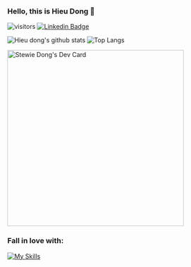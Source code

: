 ### Hello, this is Hieu Dong 👋

![visitors](https://visitor-badge.laobi.icu/badge?page_id=stewie1520)
[![Linkedin Badge](https://img.shields.io/badge/Hieu%20Dong-blue?style=social&logo=Linkedin&logoColor=blue&link=https://www.linkedin.com/in/stewiedong)](https://www.linkedin.com/in/stewiedong)


![Hieu dong's github stats](https://github-readme-stats.vercel.app/api?username=stewie1520&show_icons=true&theme=onedark)
![Top Langs](https://github-readme-stats.vercel.app/api/top-langs/?username=stewie1520&layout=compact&theme=onedark)

<!--
**stewie1520/stewie1520** is a ✨ _special_ ✨ repository because its `README.md` (this file) appears on your GitHub profile.

Here are some ideas to get you started:

- 🔭 I’m currently working on ...
- 🌱 I’m currently learning ...
- 👯 I’m looking to collaborate on ...
- 🤔 I’m looking for help with ...
- 💬 Ask me about ...
- 📫 How to reach me: ...
- 😄 Pronouns: ...
- ⚡ Fun fact: ...
-->

<a href="https://app.daily.dev/stewiedong"><img src="https://api.daily.dev/devcards/758c09e531ad41a6864428d62f9d0b78.png?r=2jk" width="400" alt="Stewie Dong's Dev Card"/></a>

### Fall in love with:
[![My Skills](https://skills.thijs.gg/icons?i=golang,cs,nodejs,ts,mongo,postgres,angular,react,nest&theme=dark)](https://skills.thijs.gg)
<br />

